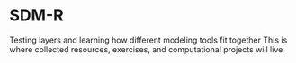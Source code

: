 # SDM-R
Testing layers and learning how different modeling tools fit together
This is where collected resources, exercises, and computational projects will live
